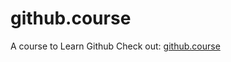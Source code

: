 # github.course
A course to Learn Github
Check out: 
[github.course](https://samiscold.github.io/github.course/)
